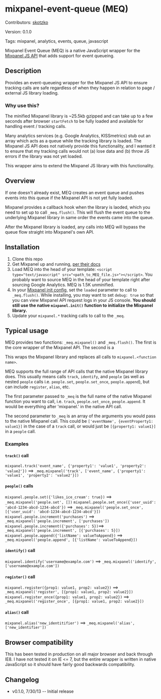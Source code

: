 mixpanel-event-queue (MEQ)
====================
Contributors: [skotzko](https://github.com/skotzko)

Version: 0.1.0

Tags: mixpanel, analytics, events, queue, javascript

Mixpanel Event Queue (MEQ) is a native JavaScript wrapper for the [Mixpanel JS API](https://mixpanel.com/docs/integration-libraries/javascript-full-api) that adds support for event queueing.

## Description
Provides an event-queueing wrapper for the Mixpanel JS API to ensure tracking calls are safe regardless of when they happen in relation to page / external JS library loading.

### Why use this?
The minified Mixpanel library is ~25.5kb gzipped and can take up to a few seconds after browser `startFetch` to be fully loaded and available for handling event / tracking calls. 

Many analytics services (e.g. Google Analytics, KISSmetrics) stub out an array which acts as a queue while the tracking library is loaded. The Mixpanel JS API does not natively provide this functionality, and I wanted it to ensure that my tracking calls would not (a) lose data and (b) throw JS errors if the library was not yet loaded.

This wrapper aims to extend the Mixpanel JS library with this functionality.

## Overview
If one doesn't already exist, MEQ creates an event queue and pushes events into this queue if the Mixpanel API is not yet fully loaded. 

Mixpanel provides a callback hook when the library is laoded, which you need to set up to call `_meq.flush()`. This will flush the event queue to the underlying Mixpanel library in same order the events came into the queue.

After the Mixpanel library is loaded, any calls into MEQ will bypass the queue flow straight into Mixpanel's own API.

## Installation
1. Clone this repo
2. Get Mixpanel up and running, [per their docs](https://mixpanel.com/docs/getting-started/step-by-step-integration-tutorial)
3. Load MEQ into the head of your template: `<script type="text/javascript" src="<path_to_MEQ_file.js>"></script>`. You probably want to source MEQ in the head of your template right after sourcing Google Analytics. MEQ is 1.5K unminified.
4. In your [Mixpanel init config](https://mixpanel.com/docs/integration-libraries/javascript-full-api#init), set the `loaded` parameter to call to `_meq.flush()`. While installing, you may want to set `debug: true` so that you can view Mixpanel API request logs in your JS console. **You should still use the native `mixpanel.init()` function to initialize the Mixpanel library.**
5. Update your `mixpanel.*` tracking calls to call to the `_meq`. 


## Typical usage
MEQ provides two functions: `_meq.mixpanel()` and `_meq.flush()`. The first is the core wrapper of the Mixpanel API. The second is a 

This wraps the Mixpanel library and replaces all calls to `mixpanel.<function name>`.

MEQ supports the full range of API calls that the native Mixpanel library does. This usually means calls `track`, `identify`, and `people` (as well as nested `people` calls i.e. `people.set`, `people.set_once`, `people.append`), but can include `register`, `alias`, etc.

The first parameter passed to `_meq` is the full name of the native Mixpanel function you want to call, i.e. `track`, `people.set_once`, `people.append`. It would be everything after 'mixpanel.' in the native API call.

The second parameter to `_meq` is an array of the arguments you would pass to the native Mixpanel call. This could be `['eventName', {eventProperty1: value1}]` in the case of a `track` call, or would just be `[{property1: value1}]` in a `people` call. 

### Examples
#### `track()` call
`mixpanel.track('event_name', {'property1': 'value1', 'property2': 'value2'})` ==> `_meq.mixpanel('track', ['event_name', {'property1': 'value1', 'property2': 'value2'}])`


#### `people()` calls
`mixpanel.people.set({'likes_ice_cream': true})` ==> `_meq.mixpanel('people.set', [])`
`mixpanel.people.set_once({'user_uuid': 'abcd-1234-abcd-1234-abcd'})` ==> `_meq.mixpanel('people.set_once', [{'user_uuid': 'abcd-1234-abcd-1234-abcd'}])`
`mixpanel.people.increment('purchases')` ==> `_meq.mixpanel('people.increment', ['purchases'])`
`mixpanel.people.increment({'purchases': 5})`==> `_meq.mixpanel('people.increment', [{'purchases': 5}])`
`mixpanel.people.append({'listName': valueToAppend})` ==> `_meq.mixpanel('people.append', [{'listName': valueToAppend}])`


#### `identify()` call
`mixpanel.identify('username@example.com')` ==> `_meq.mixpanel('identify', ['username@example.com'])`


#### `register()` call
`mixpanel.register({prop1: value1, prop2: value2})` ==> `_meq.mixpanel('register', [{prop1: value1, prop2: value2}])`
`mixpanel.register_once({prop1: value1, prop2: value2})` ==> `_meq.mixpanel('register_once', [{prop1: value1, prop2: value2}])`


#### `alias()` call
`mixpanel.alias('new_identitifier')` ==> `_meq.mixpanel('alias', ['new_identifier'])`


## Browser compatibility
This has been tested in production on all major browser and back through IE8. I have not tested it on IE <= 7, but the entire wrapper is written in native JavaScript so it should have fairly good backwards compatibility.

## Changelog
* v0.1.0, 7/30/13 -- Initial release